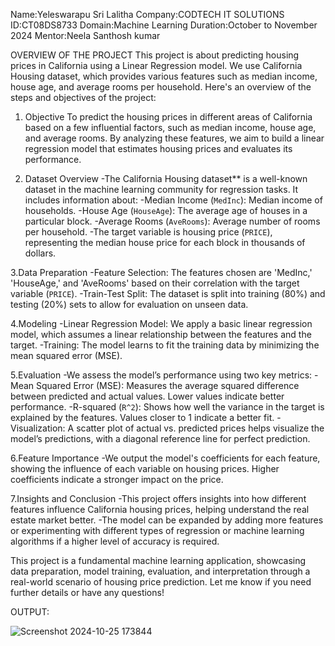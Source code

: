 Name:Yeleswarapu Sri Lalitha
Company:CODTECH IT SOLUTIONS
ID:CT08DS8733
Domain:Machine Learning
Duration:October to November 2024
Mentor:Neela Santhosh kumar

OVERVIEW OF THE PROJECT
This project is about predicting housing prices in California using a Linear Regression model. We use California Housing dataset, which provides various features such as median income, house age, and average rooms per household. Here's an overview of the steps and objectives of the project:

1. Objective
To predict the housing prices in different areas of California based on a few influential factors, such as median income, house age, and average rooms. By analyzing these features, we aim to build a linear regression model that estimates housing prices and evaluates its performance.

2. Dataset Overview
-The California Housing dataset** is a well-known dataset in the machine learning community 
 for regression tasks. It includes information about:
-Median Income (`MedInc`): Median income of households.
-House Age (`HouseAge`): The average age of houses in a particular block.
-Average Rooms (`AveRooms`): Average number of rooms per household.
-The target variable is housing price (`PRICE`), representing the median house price for each block in thousands of dollars.

3.Data Preparation
-Feature Selection: The features chosen are 'MedInc,' 'HouseAge,' and 'AveRooms' based on their correlation with the target variable (`PRICE`).
-Train-Test Split: The dataset is split into training (80%) and testing (20%) sets to allow for evaluation on unseen data.

4.Modeling
-Linear Regression Model: We apply a basic linear regression model, which assumes a linear relationship between the features and the target.
-Training: The model learns to fit the training data by minimizing the mean squared error (MSE).

5.Evaluation
-We assess the model’s performance using two key metrics:
-Mean Squared Error (MSE): Measures the average squared difference between predicted and actual values. Lower values indicate better performance.
-R-squared (`R^2`): Shows how well the variance in the target is explained by the features. Values closer to 1 indicate a better fit.
-Visualization: A scatter plot of actual vs. predicted prices helps visualize the model’s predictions, with a diagonal reference line for perfect prediction.

6.Feature Importance
-We output the model's coefficients for each feature, showing the influence of each variable on housing prices. Higher coefficients indicate a stronger impact on the price.

7.Insights and Conclusion
-This project offers insights into how different features influence California housing prices, helping understand the real estate market better.
-The model can be expanded by adding more features or experimenting with different types of regression or machine learning algorithms if a higher level of accuracy is required.

This project is a fundamental machine learning application, showcasing data preparation, model training, evaluation, and interpretation through a real-world scenario of housing price prediction. Let me know if you need further details or have any questions!

OUTPUT:



![Screenshot 2024-10-25 173844](https://github.com/user-attachments/assets/00a1a631-deed-453c-87f5-75016243a9b2)






